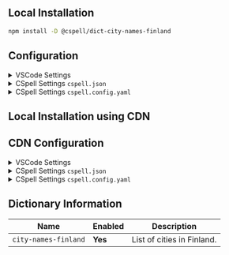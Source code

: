 ## Local Installation

```sh
npm install -D @cspell/dict-city-names-finland
```

## Configuration

<details>
<summary>VSCode Settings</summary>

Add the following to your VSCode settings:

**`.vscode/settings.json`**

```jsonc
{
  "cSpell.import": ["@cspell/dict-city-names-finland/cspell-ext.json"],
  "cSpell.dictionaries": ["city-names-finland"],
}
```

</details>

<details>
<summary>CSpell Settings <code>cspell.json</code></summary>

**`cspell.json`**

```jsonc
{
  "import": ["@cspell/dict-city-names-finland/cspell-ext.json"],
  "dictionaries": ["city-names-finland"],
}
```

</details>

<details>
<summary>CSpell Settings <code>cspell.config.yaml</code></summary>

**`cspell.config.yaml`**

```yaml
import:
  - '@cspell/dict-city-names-finland/cspell-ext.json'
dictionaries:
  - city-names-finland
```

</details>

## Local Installation using CDN

## CDN Configuration

<details>
<summary>VSCode Settings</summary>

Add the following to your VSCode settings:

**`.vscode/settings.json`**

```jsonc
{
  "cSpell.import": [
    "https://cdn.jsdelivr.net/npm/@cspell/dict-city-names-finland@latest/cspell-ext.json/cspell-ext.json",
  ],
  "cSpell.dictionaries": ["city-names-finland"],
}
```

</details>

<details>
<summary>CSpell Settings <code>cspell.json</code></summary>

**`cspell.json`**

```jsonc
{
  "import": ["https://cdn.jsdelivr.net/npm/@cspell/dict-city-names-finland@latest/cspell-ext.json/cspell-ext.json"],
  "dictionaries": ["city-names-finland"],
}
```

</details>

<details>
<summary>CSpell Settings <code>cspell.config.yaml</code></summary>

**`cspell.config.yaml`**

```yaml
import:
  - https://cdn.jsdelivr.net/npm/@cspell/dict-city-names-finland@latest/cspell-ext.json/cspell-ext.json
dictionaries:
  - city-names-finland
```

</details>

## Dictionary Information

| Name                 | Enabled | Description                |
| -------------------- | ------- | -------------------------- |
| `city-names-finland` | **Yes** | List of cities in Finland. |
